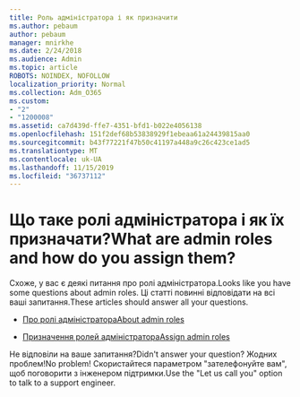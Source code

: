 ```yaml
---
title: Роль адміністратора і як призначити
ms.author: pebaum
author: pebaum
manager: mnirkhe
ms.date: 2/24/2018
ms.audience: Admin
ms.topic: article
ROBOTS: NOINDEX, NOFOLLOW
localization_priority: Normal
ms.collection: Adm_O365
ms.custom:
- "2"
- "1200008"
ms.assetid: ca7d439d-ffe7-4351-bfd1-b022e4056138
ms.openlocfilehash: 151f2def68b53838929f1ebeaa61a24439815aa0
ms.sourcegitcommit: b43f77221f47b50c41197a448a9c26c423ce1ad5
ms.translationtype: MT
ms.contentlocale: uk-UA
ms.lasthandoff: 11/15/2019
ms.locfileid: "36737112"
---
```

# <a name="what-are-admin-roles-and-how-do-you-assign-them"></a><span data-ttu-id="1ef0e-102">Що таке ролі адміністратора і як їх призначати?</span><span class="sxs-lookup"><span data-stu-id="1ef0e-102">What are admin roles and how do you assign them?</span></span>

<span data-ttu-id="1ef0e-103">Схоже, у вас є деякі питання про ролі адміністратора.</span><span class="sxs-lookup"><span data-stu-id="1ef0e-103">Looks like you have some questions about admin roles.</span></span> <span data-ttu-id="1ef0e-104">Ці статті повинні відповідати на всі ваші запитання.</span><span class="sxs-lookup"><span data-stu-id="1ef0e-104">These articles should answer all your questions.</span></span>
  
- [<span data-ttu-id="1ef0e-105">Про ролі адміністратора</span><span class="sxs-lookup"><span data-stu-id="1ef0e-105">About admin roles</span></span>](https://docs.microsoft.com/office365/admin/add-users/about-admin-roles)

- [<span data-ttu-id="1ef0e-106">Призначення ролей адміністратора</span><span class="sxs-lookup"><span data-stu-id="1ef0e-106">Assign admin roles</span></span>](https://docs.microsoft.com/office365/admin/add-users/assign-admin-roles)

<span data-ttu-id="1ef0e-107">Не відповіли на ваше запитання?</span><span class="sxs-lookup"><span data-stu-id="1ef0e-107">Didn't answer your question?</span></span> <span data-ttu-id="1ef0e-108">Жодних проблем!</span><span class="sxs-lookup"><span data-stu-id="1ef0e-108">No problem!</span></span> <span data-ttu-id="1ef0e-109">Скористайтеся параметром "зателефонуйте вам", щоб поговорити з інженером підтримки.</span><span class="sxs-lookup"><span data-stu-id="1ef0e-109">Use the "Let us call you" option to talk to a support engineer.</span></span>
  